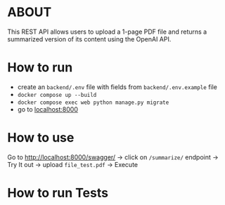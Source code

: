 # ABOUT
This REST API allows users to upload a 1-page PDF file and returns a summarized version of its content using the OpenAI API.

# How to run
- create an `backend/.env` file with fields from `backend/.env.example` file
- `docker compose up --build`
- `docker compose exec web python manage.py migrate`
- go to [localhost:8000](http://localhost:8000/)

# How to use
Go to [http://localhost:8000/swagger/](http://localhost:8000/swagger/) -> click on `/summarize/` endpoint -> Try It out -> upload `file_test.pdf` -> Execute

# How to run Tests
